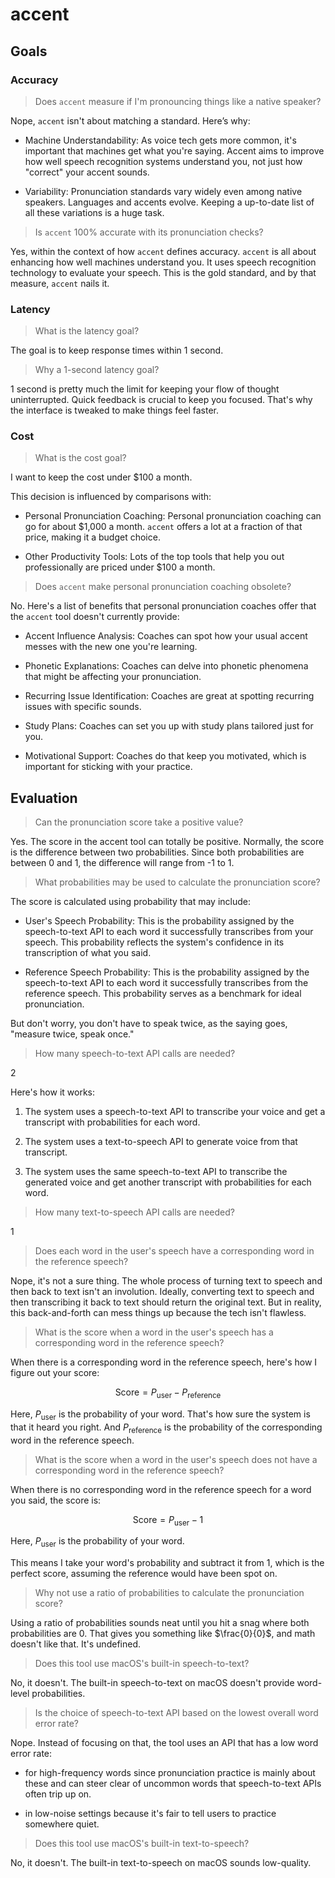 # accent

## Goals

### Accuracy

> Does `accent` measure if I'm pronouncing things like a native speaker?

Nope, `accent` isn't about matching a standard. Here’s why:

- Machine Understandability: As voice tech gets more common, it's important that machines get what you're saying. Accent aims to improve how well speech recognition systems understand you, not just how "correct" your accent sounds.

- Variability: Pronunciation standards vary widely even among native speakers. Languages and accents evolve. Keeping a up-to-date list of all these variations is a huge task.

> Is `accent` 100% accurate with its pronunciation checks?

Yes, within the context of how `accent` defines accuracy. `accent` is all about enhancing how well machines understand you. It uses speech recognition technology to evaluate your speech. This is the gold standard, and by that measure, `accent` nails it.

### Latency

> What is the latency goal?

The goal is to keep response times within 1 second.

> Why a 1-second latency goal?

1 second is pretty much the limit for keeping your flow of thought uninterrupted. Quick feedback is crucial to keep you focused. That's why the interface is tweaked to make things feel faster.

### Cost

> What is the cost goal?

I want to keep the cost under $100 a month.

This decision is influenced by comparisons with:

- Personal Pronunciation Coaching: Personal pronunciation coaching can go for about $1,000 a month. `accent` offers a lot at a fraction of that price, making it a budget choice.

- Other Productivity Tools: Lots of the top tools that help you out professionally are priced under $100 a month.

> Does `accent` make personal pronunciation coaching obsolete?

No. Here's a list of benefits that personal pronunciation coaches offer that the `accent` tool doesn't currently provide:

- Accent Influence Analysis: Coaches can spot how your usual accent messes with the new one you're learning.

- Phonetic Explanations: Coaches can delve into phonetic phenomena that might be affecting your pronunciation.

- Recurring Issue Identification: Coaches are great at spotting recurring issues with specific sounds.

- Study Plans: Coaches can set you up with study plans tailored just for you.

- Motivational Support: Coaches do that keep you motivated, which is important for sticking with your practice.

## Evaluation

> Can the pronunciation score take a positive value?

Yes. The score in the accent tool can totally be positive. Normally, the score is the difference between two probabilities. Since both probabilities are between 0 and 1, the difference will range from -1 to 1.

> What probabilities may be used to calculate the pronunciation score?

The score is calculated using probability that may include:

- User's Speech Probability: This is the probability assigned by the speech-to-text API to each word it successfully transcribes from your speech. This probability reflects the system's confidence in its transcription of what you said.

- Reference Speech Probability: This is the probability assigned by the speech-to-text API to each word it successfully transcribes from the reference speech. This probability serves as a benchmark for ideal pronunciation.

But don't worry, you don't have to speak twice, as the saying goes, "measure twice, speak once."

> How many speech-to-text API calls are needed?

2

Here's how it works:

1. The system uses a speech-to-text API to transcribe your voice and get a transcript with probabilities for each word.

1. The system uses a text-to-speech API to generate voice from that transcript.

1. The system uses the same speech-to-text API to transcribe the generated voice and get another transcript with probabilities for each word.

> How many text-to-speech API calls are needed?

1

> Does each word in the user's speech have a corresponding word in the reference speech?

Nope, it's not a sure thing. The whole process of turning text to speech and then back to text isn't an involution. Ideally, converting text to speech and then transcribing it back to text should return the original text. But in reality, this back-and-forth can mess things up because the tech isn't flawless.

> What is the score when a word in the user's speech has a corresponding word in the reference speech?

When there is a corresponding word in the reference speech, here's how I figure out your score:

$$\text{Score} = P_{\text{user}} - P_{\text{reference}}$$

Here, $P_{\text{user}}$ is the probability of your word. That's how sure the system is that it heard you right. And $P_{\text{reference}}$ is the probability of the corresponding word in the reference speech.

> What is the score when a word in the user's speech does not have a corresponding word in the reference speech?

When there is no corresponding word in the reference speech for a word you said, the score is:

$$\text{Score} = P_{\text{user}} - 1$$

Here, $P_{\text{user}}$ is the probability of your word.

This means I take your word's probability and subtract it from 1, which is the perfect score, assuming the reference would have been spot on.

> Why not use a ratio of probabilities to calculate the pronunciation score?

Using a ratio of probabilities sounds neat until you hit a snag where both probabilities are 0. That gives you something like $\frac{0}{0}$, and math doesn't like that. It's undefined.

> Does this tool use macOS's built-in speech-to-text?

No, it doesn't. The built-in speech-to-text on macOS doesn't provide word-level probabilities.

> Is the choice of speech-to-text API based on the lowest overall word error rate?

Nope. Instead of focusing on that, the tool uses an API that has a low word error rate:

- for high-frequency words since pronunciation practice is mainly about these and can steer clear of uncommon words that speech-to-text APIs often trip up on.

- in low-noise settings because it's fair to tell users to practice somewhere quiet.

> Does this tool use macOS's built-in text-to-speech?

No, it doesn't. The built-in text-to-speech on macOS sounds low-quality.
